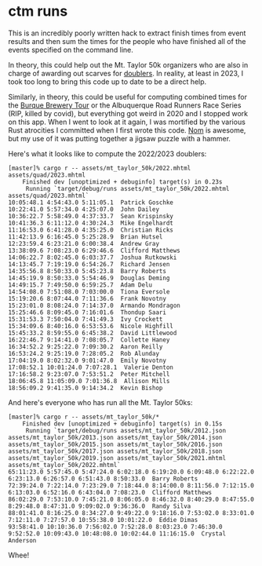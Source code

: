 # ctm runs

This is an incredibly poorly written hack to extract finish times from
event results and then sum the times for the people who have finished
all of the events specified on the command line.

In theory, this could help out the Mt. Taylor 50k organizers who are
also in charge of awarding out scarves for
[doublers](http://www.mttaylor50k.com/mt.-taylor-doubler.html).  In
reality, at least in 2023, I took too long to bring this code up to
date to be a direct help.

Similarly, in theory, this could be useful for computing combined
times for the [Burque Brewery
Tour](https://www.abqroadrunners.com/burque-brewery-tour.html#/) or
the Albuquerque Road Runners Race Series (RIP, killed by covid), but
everything got weird in 2020 and I stopped work on this app.  When I
went to look at it again, I was mortified by the various Rust
atrocities I committed when I first wrote this code.
[Nom](https://docs.rs/nom/latest/nom/) is awesome, but my use of it
was putting together a jigsaw puzzle with a hammer.

Here's what it looks like to compute the 2022/2023 doublers:

```
[master]% cargo r -- assets/mt_taylor_50k/2022.mhtml assets/quad/2023.mhtml
    Finished dev [unoptimized + debuginfo] target(s) in 0.23s
     Running `target/debug/runs assets/mt_taylor_50k/2022.mhtml assets/quad/2023.mhtml`
10:05:48.1 4:54:43.0 5:11:05.1  Patrick Goschke
10:22:41.0 5:57:34.0 4:25:07.0  John Dailey
10:36:22.7 5:58:49.0 4:37:33.7  Sean Krispinsky
10:41:36.3 6:11:12.0 4:30:24.3  Mike Engelhardt
11:16:53.0 6:41:28.0 4:35:25.0  Christian Ricks
11:42:13.9 6:16:45.0 5:25:28.9  Brian Hutsel
12:23:59.4 6:23:21.0 6:00:38.4  Andrew Gray
13:38:09.6 7:08:23.0 6:29:46.6  Clifford Matthews
14:06:22.7 8:02:45.0 6:03:37.7  Joshua Rutkowski
14:13:45.7 7:19:19.0 6:54:26.7  Richard Jensen
14:35:56.8 8:50:33.0 5:45:23.8  Barry Roberts
14:45:19.9 8:50:33.0 5:54:46.9  Douglas Deming
14:49:15.7 7:49:50.0 6:59:25.7  Adam Delu
14:54:08.0 7:51:08.0 7:03:00.0  Tiona Eversole
15:19:20.6 8:07:44.0 7:11:36.6  Frank Novotny
15:23:01.0 8:08:24.0 7:14:37.0  Armando Mondragon
15:25:46.6 8:09:45.0 7:16:01.6  Thondup Saari
15:31:53.3 7:50:04.0 7:41:49.3  Ivy Crockett
15:34:09.6 8:40:16.0 6:53:53.6  Nicole Highfill
15:45:33.2 8:59:55.0 6:45:38.2  David Littlewood
16:22:46.7 9:14:41.0 7:08:05.7  Collette Haney
16:34:52.2 9:25:22.0 7:09:30.2  Aaron Reilly
16:53:24.2 9:25:19.0 7:28:05.2  Rob Alunday
17:04:19.0 8:02:32.0 9:01:47.0  Emily Novotny
17:08:52.1 10:01:24.0 7:07:28.1  Valerie Denton
17:16:58.2 9:23:07.0 7:53:51.2  Peter Mitchell
18:06:45.8 11:05:09.0 7:01:36.8  Allison Mills
18:56:09.2 9:41:35.0 9:14:34.2  Kevin Bishop
```
And here's everyone who has run all the Mt. Taylor 50ks:
```
[master]% cargo r -- assets/mt_taylor_50k/*
    Finished dev [unoptimized + debuginfo] target(s) in 0.15s
     Running `target/debug/runs assets/mt_taylor_50k/2012.json assets/mt_taylor_50k/2013.json assets/mt_taylor_50k/2014.json assets/mt_taylor_50k/2015.json assets/mt_taylor_50k/2016.json assets/mt_taylor_50k/2017.json assets/mt_taylor_50k/2018.json assets/mt_taylor_50k/2019.json assets/mt_taylor_50k/2021.mhtml assets/mt_taylor_50k/2022.mhtml`
65:11:23.0 5:57:45.0 5:47:24.0 6:02:18.0 6:19:20.0 6:09:48.0 6:22:22.0 6:23:13.0 6:26:57.0 6:51:43.0 8:50:33.0  Barry Roberts
72:39:24.0 7:22:14.0 7:23:29.0 7:18:44.0 8:14:00.0 8:11:56.0 7:12:15.0 6:13:03.0 6:52:16.0 6:43:04.0 7:08:23.0  Clifford Matthews
86:02:29.0 7:53:10.0 7:45:21.0 8:06:05.0 8:46:32.0 8:40:29.0 8:47:55.0 8:29:48.0 8:47:31.0 9:09:02.0 9:36:36.0  Randy Silva
88:01:41.0 8:16:25.0 8:34:27.0 9:49:22.0 9:18:16.0 7:53:02.0 8:33:01.0 7:12:11.0 7:27:57.0 10:55:38.0 10:01:22.0  Eddie Dimas
93:58:41.0 10:10:36.0 7:56:02.0 7:52:28.0 8:03:23.0 7:46:30.0 9:52:52.0 10:09:43.0 10:48:08.0 10:02:44.0 11:16:15.0  Crystal Anderson
```

Whee!

